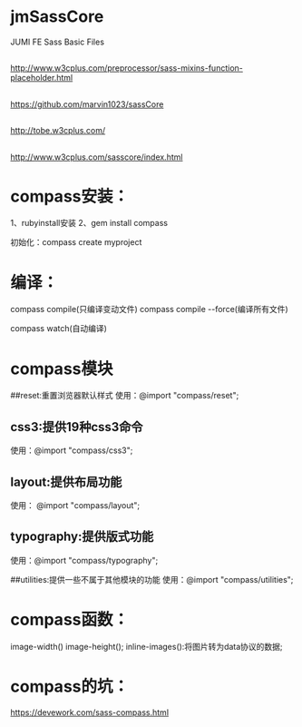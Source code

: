 # jmSassCore
JUMI FE Sass Basic Files
##

http://www.w3cplus.com/preprocessor/sass-mixins-function-placeholder.html
##

https://github.com/marvin1023/sassCore
##

http://tobe.w3cplus.com/

##
http://www.w3cplus.com/sasscore/index.html







# compass安装：
1、rubyinstall安装
2、gem install compass

初始化：compass create myproject


# 编译：
compass compile(只编译变动文件)
compass compile --force(编译所有文件)

compass watch(自动编译)


# compass模块
##reset:重置浏览器默认样式
使用：@import "compass/reset";

## css3:提供19种css3命令
使用：@import "compass/css3";

## layout:提供布局功能
使用： @import "compass/layout";

## typography:提供版式功能
使用：@import "compass/typography";

##utilities:提供一些不属于其他模块的功能
使用：@import "compass/utilities";

# compass函数：
image-width()
image-height();
inline-images():将图片转为data协议的数据;



# compass的坑：
https://devework.com/sass-compass.html
